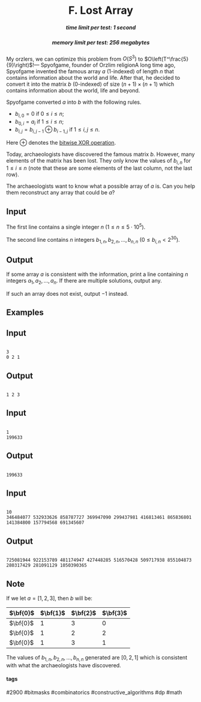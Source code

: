 <h1 style='text-align: center;'> F. Lost Array</h1>

<h5 style='text-align: center;'>time limit per test: 1 second</h5>
<h5 style='text-align: center;'>memory limit per test: 256 megabytes</h5>

My orzlers, we can optimize this problem from $O(S^3)$ to $O\left(T^\frac{5}{9}\right)$!— Spyofgame, founder of Orzlim religionA long time ago, Spyofgame invented the famous array $a$ ($1$-indexed) of length $n$ that contains information about the world and life. After that, he decided to convert it into the matrix $b$ ($0$-indexed) of size $(n + 1) \times (n + 1)$ which contains information about the world, life and beyond.

Spyofgame converted $a$ into $b$ with the following rules.

* $b_{i,0} = 0$ if $0 \leq i \leq n$;
* $b_{0,i} = a_{i}$ if $1 \leq i \leq n$;
* $b_{i,j} = b_{i,j-1} \oplus b_{i-1,j}$ if $1 \leq i, j \leq n$.

Here $\oplus$ denotes the [bitwise XOR operation](https://en.wikipedia.org/wiki/Bitwise_operation#XOR).

Today, archaeologists have discovered the famous matrix $b$. However, many elements of the matrix has been lost. They only know the values of $b_{i,n}$ for $1 \leq i \leq n$ (note that these are some elements of the last column, not the last row).

The archaeologists want to know what a possible array of $a$ is. Can you help them reconstruct any array that could be $a$?

## Input

The first line contains a single integer $n$ ($1 \leq n \leq 5 \cdot 10^5$).

The second line contains $n$ integers $b_{1,n}, b_{2,n}, \ldots, b_{n,n}$ ($0 \leq b_{i,n} < 2^{30}$).

## Output

If some array $a$ is consistent with the information, print a line containing $n$ integers $a_1, a_2, \ldots, a_n$. If there are multiple solutions, output any.

If such an array does not exist, output $-1$ instead.

## Examples

## Input


```

3
0 2 1

```
## Output


```

1 2 3 

```
## Input


```

1
199633

```
## Output


```

199633 

```
## Input


```

10
346484077 532933626 858787727 369947090 299437981 416813461 865836801 141384800 157794568 691345607

```
## Output


```

725081944 922153789 481174947 427448285 516570428 509717938 855104873 280317429 281091129 1050390365 

```
## Note

If we let $a = [1,2,3]$, then $b$ will be:

 

| $\bf{0}$ | $\bf{1}$ | $\bf{2}$ | $\bf{3}$ |
| --- | --- | --- | --- |
| $\bf{0}$ | $1$ | $3$ | $0$ |
| $\bf{0}$ | $1$ | $2$ | $2$ |
| $\bf{0}$ | $1$ | $3$ | $1$ |

 The values of $b_{1,n}, b_{2,n}, \ldots, b_{n,n}$ generated are $[0,2,1]$ which is consistent with what the archaeologists have discovered.



#### tags 

#2900 #bitmasks #combinatorics #constructive_algorithms #dp #math 